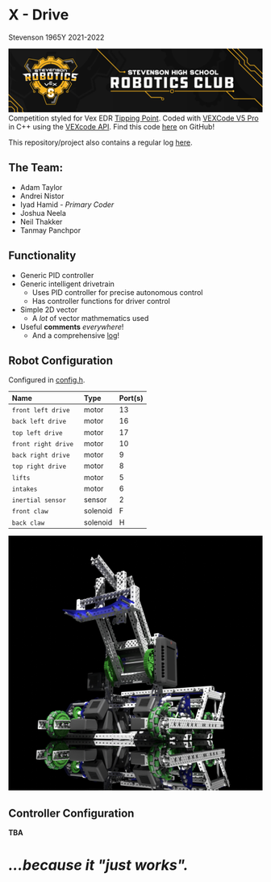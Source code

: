 # **X - Drive**

Stevenson 1965Y 2021-2022

![](./media/stevensonvexlogo.png "Stevenson Robotics 2021-2022")
Competition styled for Vex EDR [Tipping Point](https://www.vexrobotics.com/vexedr/competition/vrc-current-game "VEX Current Game"). Coded with [VEXCode V5 Pro](https://www.vexrobotics.com/vexcode "VEXCode V5") in C++ using the [VEXcode API](https://api.vexcode.cloud/v5/).
Find this code [here](https://www.github.com/IyadHamid/StevensonVex1965Y-TippingPoint "Stevenson 1965Y Repository") on GitHub!

This repository/project also contains a regular log [here](Log.md).

## **The Team:**
- Adam Taylor
- Andrei Nistor
- Iyad Hamid - *Primary Coder*
- Joshua Neela
- Neil Thakker
- Tanmay Panchpor
	
## **Functionality**
- Generic PID controller
- Generic intelligent drivetrain
  - Uses PID controller for precise autonomous control
  - Has controller functions for driver control
- Simple 2D vector
  - A *lot* of vector mathmematics used
- Useful **comments** *everywhere*!
  - And a comprehensive [log](./log.md)!

## **Robot Configuration**
Configured in [config.h](./include/config.h).

| Name               | Type     | Port(s) |
|:-------------------|:---------|:--------|
|`front left drive  `| motor    | 13      |
|`back left drive   `| motor    | 16      |
|`top left drive    `| motor    | 17      |
|`front right drive `| motor    | 10      |
|`back right drive  `| motor    | 9       |
|`top right drive   `| motor    | 8       |
|`lifts             `| motor    | 5       |
|`intakes           `| motor    | 6       |
|`inertial sensor   `| sensor   | 2       |
|`front claw        `| solenoid | F       |
|`back claw         `| solenoid | H       |

![](./media/robot.png "Stevenson Robotics 2021-2022")

## **Controller Configuration**
**TBA**

# *...because it "just works".*